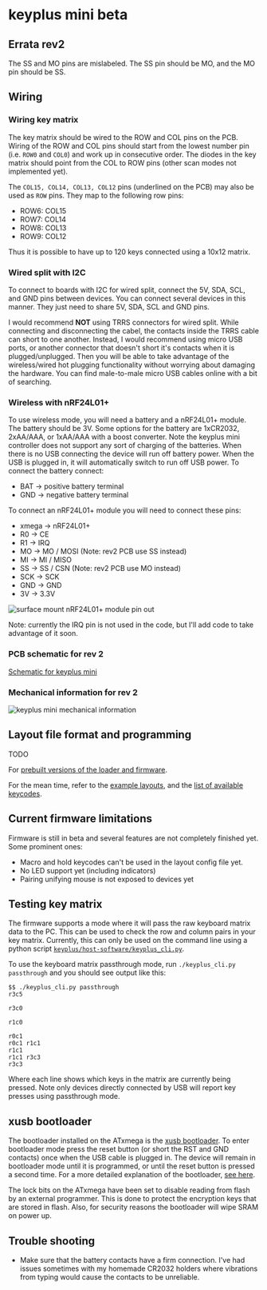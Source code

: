 # keyplus mini beta

## Errata rev2

The SS and MO pins are mislabeled. The SS pin should be MO, and the MO pin
should be SS.

## Wiring

### Wiring key matrix

The key matrix should be wired to the ROW and COL pins on the PCB. Wiring of the
ROW and COL pins should start from the lowest number pin (i.e. `ROW0`
and `COL0`) and work up in consecutive order. The diodes in the key matrix should
point from the COL to ROW pins (other scan modes not implemented yet).


The `COL15, COL14, COL13, COL12` pins (underlined on the PCB) may also be used
as `ROW` pins. They map to the following row pins:

* ROW6: COL15
* ROW7: COL14
* ROW8: COL13
* ROW9: COL12

Thus it is possible to have up to 120 keys connected using a 10x12 matrix.

### Wired split with I2C

To connect to boards with I2C for wired split, connect the 5V, SDA, SCL, and
GND pins between devices. You can connect several devices in this manner. They
just need to share 5V, SDA, SCL and GND pins.

I would recommend **NOT** using TRRS connectors for wired split. While
connecting and disconnecting the cabel, the contacts inside the TRRS cable can
short to one another. Instead, I would recommend using micro USB ports, or
another connector that doesn't short it's contacts when it is
plugged/unplugged. Then you will be able to take advantage of the
wireless/wired hot plugging functionality without worrying about damaging the
hardware.  You can find male-to-male micro USB cables online with a bit of
searching.

### Wireless with nRF24L01+

To use wireless mode, you will need a battery and a nRF24L01+ module. The
battery should be 3V. Some options for the battery are 1xCR2032, 2xAA/AAA, or
1xAA/AAA with a boost converter. Note the keyplus mini controller does not
support any sort of charging of the batteries. When there is no USB connecting
the device will run off battery power. When the USB is plugged in, it will
automatically switch to run off USB power. To connect the battery connect:

* BAT -> positive battery terminal
* GND -> negative battery terminal

To connect an nRF24L01+ module you will need to connect these pins:

* xmega -> nRF24L01+
* R0 -> CE
* R1  -> IRQ
* MO -> MO / MOSI  (Note: rev2 PCB use SS instead)
* MI -> MI / MISO
* SS -> SS / CSN (Note: rev2 PCB use MO instead)
* SCK -> SCK
* GND -> GND
* 3V -> 3.3V

![surface mount nRF24L01+ module pin out](https://raw.githubusercontent.com/ahtn/keyplus/master/notes/mini-nrf24l01-smd.jpg)

Note: currently the IRQ pin is not used in the code, but I'll add code to take advantage of it soon.

### PCB schematic for rev 2

[Schematic for keyplus mini](https://rawgit.com/ahtn/keyboard_pcb/bb20b354216aa1858254db9946aa67aa8df67bfd/keyplus_mini/rev2/keyplus_mini.pdf)

### Mechanical information for rev 2

![keyplus mini mechanical information](https://rawgit.com/ahtn/keyboard_pcb/bb20b354216aa1858254db9946aa67aa8df67bfd/keyplus_mini/rev2/mechanical.png)

## Layout file format and programming

TODO

For [prebuilt versions of the loader and firmware](https://github.com/ahtn/keyplus/releases).

For the mean time, refer to the
[example layouts](https://github.com/ahtn/keyplus/tree/master/layouts), and the
[list of available keycodes](https://github.com/ahtn/keyplus/blob/master/host-software/layout/mapped_keycodes.py#L8).

## Current firmware limitations

Firmware is still in beta and several features are not completely
finished yet. Some prominent ones:

* Macro and hold keycodes can't be used in the layout config file yet.
* No LED support yet (including indicators)
* Pairing unifying mouse is not exposed to devices yet

## Testing key matrix

The firmware supports a mode where it will pass the raw keyboard matrix data to
the PC. This can be used to check the row and column pairs in your key matrix.
Currently, this can only be used on the command line using a python script
[`keyplus/host-software/keyplus_cli.py`](https://github.com/ahtn/keyplus/blob/master/host-software/keyplus_cli.py).

To use the keyboard matrix passthrough mode, run `./keyplus_cli.py passthrough`
and you should see output like this:

```
$$ ./keyplus_cli.py passthrough
r3c5

r3c0

r1c0

r0c1
r0c1 r1c1
r1c1
r1c1 r3c3
r3c3
```

Where each line shows which keys in the matrix are currently being pressed.
Note only devices directly connected by USB will report key presses using
passthrough mode.


## xusb bootloader

The bootloader installed on the ATxmega is the [xusb bootloader](https://github.com/ahtn/xusb-boot).
To enter bootloader mode press the reset button (or short the RST and GND
contacts) once when the USB cable is plugged in. The device will remain in
bootloader mode until it is programmed, or until the reset button is pressed a
second time.  For a more detailed explanation of the bootloader, [see
here](https://github.com/ahtn/xusb-boot#ways-to-enter-the-bootloader).

The lock bits on the ATxmega have been set to disable reading from flash by an
external programmer. This is done to protect the encryption keys that are
stored in flash.  Also, for security reasons the bootloader will wipe SRAM on
power up.


## Trouble shooting

* Make sure that the battery contacts have a firm connection. I've had issues
  sometimes with my homemade CR2032 holders where vibrations from typing would
  cause the contacts to be unreliable.
